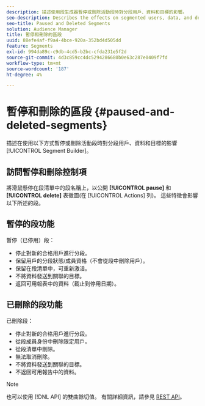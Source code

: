 ```yaml
---
description: 描述使用段生成器暫停或刪除活動段時對分段用戶、資料和目標的影響。
seo-description: Describes the effects on segmented users, data, and destinations when you pause or delete an active segment using Segment Builder.
seo-title: Paused and Deleted Segments
solution: Audience Manager
title: 暫停和刪除的區段
uuid: 88efe4af-f9a4-4bce-920a-352bd4d505dd
feature: Segments
exl-id: 994da89c-c9db-4cd5-b2bc-cfda231e5f2d
source-git-commit: 4d3c859cc4dc5294286680b0e63c287e0409f7fd
workflow-type: tm+mt
source-wordcount: '187'
ht-degree: 4%

---
```


# 暫停和刪除的區段 {#paused-and-deleted-segments}

描述在使用以下方式暫停或刪除活動段時對分段用戶、資料和目標的影響 [!UICONTROL Segment Builder]。

## 訪問暫停和刪除控制項

將滑鼠懸停在段清單中的段名稱上，以公開 **[!UICONTROL pause]** 和 **[!UICONTROL delete]** 表徵圖(在 [!UICONTROL Actions] 列)。 這些特徵會影響以下所述的段。

## 暫停的段功能

暫停（已停用）段：

* 停止對新的合格用戶進行分段。
* 保留用戶的分段狀態/成員資格（不會從段中刪除用戶）。
* 保留在段清單中，可重新激活。
* 不將資料發送到關聯的目標。
* 返回可用報表中的資料（截止到停用日期）。

## 已刪除的段功能

已刪除段：

* 停止對新的合格用戶進行分段。
* 從段成員身份中刪除限定用戶。
* 從段清單中刪除。
* 無法取消刪除。
* 不將資料發送到關聯的目標。
* 不返回可用報告中的資料。

>[!NOTE]
>
>也可以使用 [!DNL API] 的雙曲餘切值。 有關詳細資訊，請參見 [REST API](../../api/rest-api-main/rest-api-main.md)。
